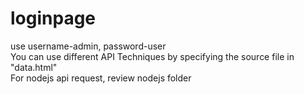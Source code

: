 # loginpage

use username-admin,
password-user
 <br>
 You can use different API Techniques by specifying the source file in "data.html"
 <br>
 For nodejs api request, review nodejs folder
